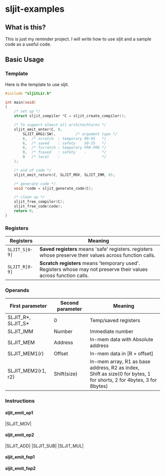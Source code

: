 # sljit-examples

## What is this?

This is just my reminder project.
I will write how to use sljit and a sample code as a useful code.

## Basic Usage

### Template

Here is the template to use sljit.

```c
#include "sljitLir.h"

int main(void)
{
    /* set up */
    struct sljit_compiler *C = sljit_create_compiler();

    /* To support almost all architechtures */
    sljit_emit_enter(C, 0,
        SLJIT_ARG1(SW),         /* argument type */
        6,  /* scratch  : temporary R0-R5   */
        6,  /* saved    : safety    S0-S5   */
        6,  /* fscratch : temporary FR0-FR6 */
        0,  /* fsaved   : safety    -       */
        0   /* local    :                   */
    );

    /* end of code */
    sljit_emit_return(C, SLJIT_MOV, SLJIT_IMM, 0);

    /* generate code */
    void *code = sljit_generate_code(C);

    /* clean up */
    sljit_free_compiler(C);
    sljit_free_code(code);
    return 0;
}
```

### Registers

|   Registers    |                                                      Meaning                                                       |
| -------------- | ------------------------------------------------------------------------------------------------------------------ |
| `SLJIT_S[0-9]` | **Saved registers** means 'safe' registers. registers whose preserve their values across function calls.           |
| `SLJIT_R[0-9]` | **Scratch registers** means 'temporary used'. Registers whose may not preserve their values across function calls. |

### Operands


|  First parameter   | Second parameter |                                                         Meaning                                                          |
| ------------------ | ---------------- | ------------------------------------------------------------------------------------------------------------------------ |
| SLJIT_R*, SLJIT_S* | 0                | Temp/saved registers                                                                                                     |
| SLJIT_IMM          | Number           | Immediate number                                                                                                         |
| SLJIT_MEM          | Address          | In-mem data with Absolute address                                                                                        |
| SLJIT_MEM1(r)      | Offset           | In-mem data in [R + offset]                                                                                              |
| SLJIT_MEM2(r1, r2) | Shift(size)      | In-mem array, R1 as base address, R2 as index,<br />Shift as size(0 for bytes, 1 for shorts, 2 for 4bytes, 3 for 8bytes) |




### Instructions

#### sljit_emit_op1

|SLJIT_MOV|

#### sljit_emit_op2

|SLJIT_ADD|
|SLJIT_SUB|
|SLJIT_MUL|

#### sljit_emit_fop1

#### sljit_emit_fop2
